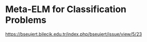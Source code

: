 # Meta-ELM for Classification Problems

https://bseujert.bilecik.edu.tr/index.php/bseujert/issue/view/5/23
